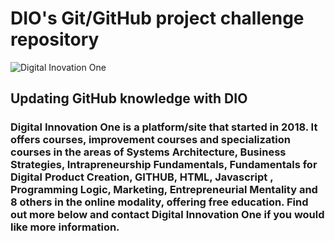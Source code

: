 # DIO's **Git/GitHub** project challenge repository

![Digital Inovation One](https://hermes.digitalinnovation.one/public/components/pages/home/header/banner-home.png)

## Updating GitHub knowledge with DIO

### **Digital Innovation One** is a platform/site that started in 2018. It offers courses, improvement courses and specialization courses in the areas of Systems Architecture, Business Strategies, Intrapreneurship Fundamentals, Fundamentals for Digital Product Creation, GITHUB, HTML, Javascript , Programming Logic, Marketing, Entrepreneurial Mentality and 8 others in the online modality, offering free education. Find out more below and contact Digital Innovation One if you would like more information.
